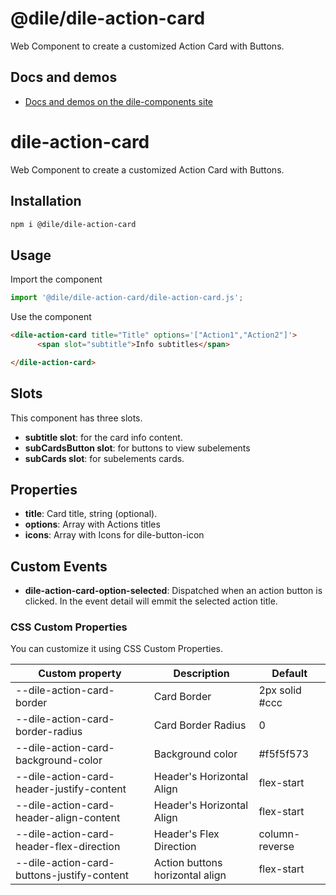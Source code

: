 # @dile/dile-action-card

Web Component to create a customized Action Card with Buttons.

## Docs and demos

- [Docs and demos on the dile-components site](https://dile-components.polydile.com/components/dile-action-card/)

# dile-action-card

Web Component to create a customized Action Card with Buttons.

## Installation

```bash
npm i @dile/dile-action-card
```

## Usage

Import the component

```javascript
import '@dile/dile-action-card/dile-action-card.js';
```

Use the component

```html
<dile-action-card title="Title" options='["Action1","Action2"]'>
      <span slot="subtitle">Info subtitles</span>

</dile-action-card>
```

## Slots

This component has three slots.

- **subtitle slot**: for the card info content.
- **subCardsButton slot**: for buttons to view subelements
- **subCards slot**: for subelements cards.

## Properties

- **title**: Card title, string (optional).
- **options**: Array with Actions titles
- **icons**: Array with Icons for dile-button-icon

## Custom Events

- **dile-action-card-option-selected**: Dispatched when an action button is clicked. In the event detail will emmit the selected action title.

### CSS Custom Properties

You can customize it using CSS Custom Properties.

Custom property | Description | Default
----------------|-------------|---------
--dile-action-card-border | Card Border | 2px solid #ccc
--dile-action-card-border-radius | Card Border Radius | 0
--dile-action-card-background-color | Background color | #f5f5f573
--dile-action-card-header-justify-content | Header's Horizontal Align | flex-start
--dile-action-card-header-align-content | Header's Horizontal Align | flex-start
--dile-action-card-header-flex-direction | Header's Flex Direction | column-reverse
--dile-action-card-buttons-justify-content | Action buttons horizontal align | flex-start

